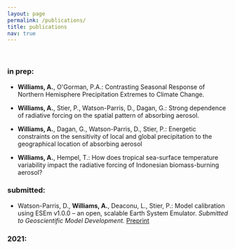 ```yaml
---
layout: page
permalink: /publications/
title: publications
nav: true
---
```


<p>&nbsp;</p>

### in prep:  

 - **Williams, A.**, O'Gorman, P.A.: Contrasting Seasonal Response of Northern Hemisphere Precipitation Extremes to Climate Change.

 - **Williams, A.**, Stier, P., Watson-Parris, D., Dagan, G.: Strong dependence of radiative forcing on the spatial pattern of absorbing aerosol.

 - **Williams, A.**, Dagan, G., Watson-Parris, D., Stier, P.: Energetic constraints on the sensitivity of local and global precipitation to the geographical location of absorbing aerosol
 
 - **Williams, A.**, Hempel, T.: How does tropical sea-surface temperature variability impact the radiative forcing of Indonesian biomass-burning aerosol?

### submitted:

 - Watson-Parris, D., **Williams, A.**, Deaconu, L., Stier, P.: Model calibration using ESEm v1.0.0 – an open, scalable Earth System Emulator. *Submitted to Geoscientific Model Development.* [Preprint](https://gmd.copernicus.org/preprints/gmd-2021-267/)

### 2021:
<p>&nbsp;</p>

